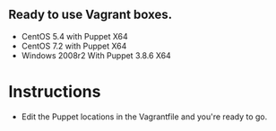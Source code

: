 ## Ready to use Vagrant boxes.
- CentOS 5.4 with Puppet X64
- CentOS 7.2 with Puppet X64
- Windows 2008r2 With Puppet 3.8.6 X64

# Instructions
- Edit the Puppet locations in the Vagrantfile and you're ready to go.
